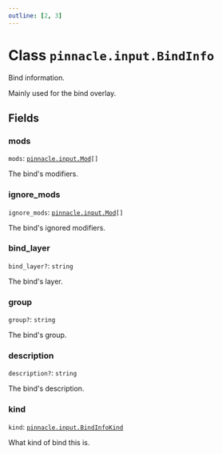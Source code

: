 ```yaml
---
outline: [2, 3]
---
```


# Class `pinnacle.input.BindInfo`


Bind information.

Mainly used for the bind overlay.

## Fields

### mods

`mods`: <code><a href="/lua-reference/0.1.0-alpha.1/enums/pinnacle.input.Mod">pinnacle.input.Mod</a>[]</code>

The bind's modifiers.

### ignore_mods

`ignore_mods`: <code><a href="/lua-reference/0.1.0-alpha.1/enums/pinnacle.input.Mod">pinnacle.input.Mod</a>[]</code>

The bind's ignored modifiers.

### bind_layer <Badge type="danger" text="nullable" />

`bind_layer?`: <code>string</code>

The bind's layer.

### group <Badge type="danger" text="nullable" />

`group?`: <code>string</code>

The bind's group.

### description <Badge type="danger" text="nullable" />

`description?`: <code>string</code>

The bind's description.

### kind

`kind`: <code><a href="/lua-reference/0.1.0-alpha.1/classes/pinnacle.input.BindInfoKind">pinnacle.input.BindInfoKind</a></code>

What kind of bind this is.


